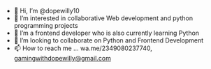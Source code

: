 - 👋 Hi, I’m @dopewilly10
- 👀 I’m interested in collaborative Web development and python programming projects
- 🌱 I’m a frontend developer who is also currently learning Python
- 💞️ I’m looking to collaborate on Python and Frontend Development
- 📫 How to reach me ... wa.me/2349080237740, gamingwithdopewilly@gmail.com

<!---
dopewilly10/dopewilly10 is a ✨ special ✨ repository because its `README.md` (this file) appears on your GitHub profile.
You can click the Preview link to take a look at your changes.
--->
